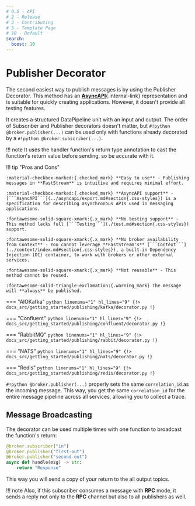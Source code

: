 ```yaml
---
# 0.5 - API
# 2 - Release
# 3 - Contributing
# 5 - Template Page
# 10 - Default
search:
  boost: 10
---
```


# Publisher Decorator

The second easiest way to publish messages is by using the Publisher Decorator. This method has an [**AsyncAPI**](../asyncapi/custom.md){.internal-link} representation and is suitable for quickly creating applications. However, it doesn't provide all testing features.

It creates a structured DataPipeline unit with an input and output. The order of Subscriber and Publisher decorators doesn't matter, but `#!python @broker.publisher(...)` can be used only with functions already decorated by a `#!python @broker.subscriber(...)`.

!!! note
    It uses the handler function's return type annotation to cast the function's return value before sending, so be accurate with it.

!!! tip "Pros and Cons"

    :material-checkbox-marked:{.checked_mark} **Easy to use** - Publishing messages in **FastStream** is intuitive and requires minimal effort.

    :material-checkbox-marked:{.checked_mark} **AsyncAPI support** - [```AsyncAPI```](../asyncapi/export.md#section{.css-styles}) is a specification for describing asynchronous APIs used in messaging applications.

    :fontawesome-solid-square-xmark:{.x_mark} **No testing support** - This method lacks full [```Testing```](./test.md#section{.css-styles}) support.

    :fontawesome-solid-square-xmark:{.x_mark} **No broker availability from Context** - You cannot leverage **FastStream's** [```Context```](../context/index.md#section{.css-styles}), a built-in Dependency Injection (DI) container, to work with brokers or other external services.

    :fontawesome-solid-square-xmark:{.x_mark} **Not reusable** - This method cannot be reused.

    :fontawesome-solid-triangle-exclamation:{.warning_mark} The message will **always** be published.

=== "AIOKafka"
    ```python linenums="1" hl_lines="9"
    {!> docs_src/getting_started/publishing/kafka/decorator.py !}
    ```

=== "Confluent"
    ```python linenums="1" hl_lines="9"
    {!> docs_src/getting_started/publishing/confluent/decorator.py !}
    ```

=== "RabbitMQ"
    ```python linenums="1" hl_lines="9"
    {!> docs_src/getting_started/publishing/rabbit/decorator.py !}
    ```

=== "NATS"
    ```python linenums="1" hl_lines="9"
    {!> docs_src/getting_started/publishing/nats/decorator.py !}
    ```

=== "Redis"
    ```python linenums="1" hl_lines="9"
    {!> docs_src/getting_started/publishing/redis/decorator.py !}
    ```

`#!python @broker.publisher(...)` properly sets the same `correlation_id` as the incoming message. This way, you get the same `correlation_id` for the entire message pipeline across all services, allowing you to collect a trace.

## Message Broadcasting

The decorator can be used multiple times with one function to broadcast the function's return:

```python hl_lines="2-3"
@broker.subscriber("in")
@broker.publisher("first-out")
@broker.publisher("second-out")
async def handle(msg) -> str:
    return "Response"
```

This way you will send a copy of your return to the all output topics.

!!! note
    Also, if this subscriber consumes a message with **RPC** mode, it sends a reply not only to the **RPC** channel but also to all publishers as well.
